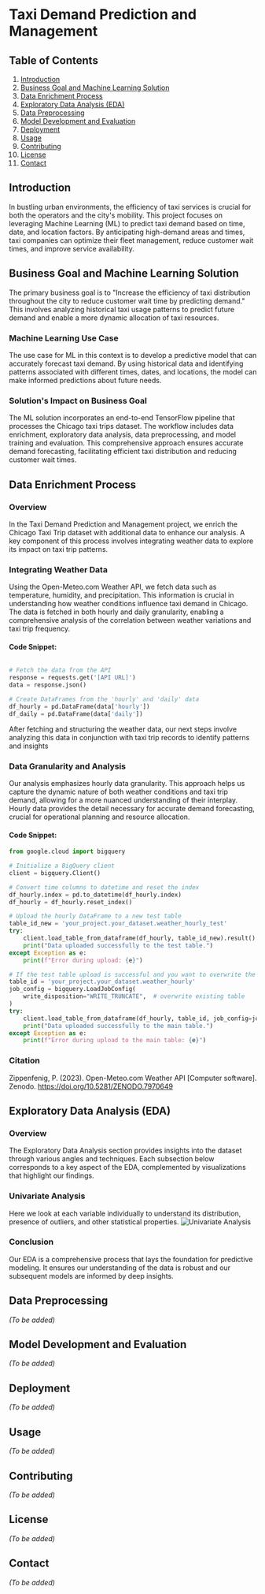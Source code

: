 
# Taxi Demand Prediction and Management

## Table of Contents
1. [Introduction](#introduction)
2. [Business Goal and Machine Learning Solution](#business-goal-and-machine-learning-solution)
3. [Data Enrichment Process](#data-enrichment-process)
4. [Exploratory Data Analysis (EDA)](#exploratory-data-analysis-eda)
5. [Data Preprocessing](#data-preprocessing)
6. [Model Development and Evaluation](#model-development-and-evaluation)
7. [Deployment](#deployment)
8. [Usage](#usage)
9. [Contributing](#contributing)
10. [License](#license)
11. [Contact](#contact)

## Introduction
In bustling urban environments, the efficiency of taxi services is crucial for both the operators and the city's mobility. This project focuses on leveraging Machine Learning (ML) to predict taxi demand based on time, date, and location factors. By anticipating high-demand areas and times, taxi companies can optimize their fleet management, reduce customer wait times, and improve service availability.

## Business Goal and Machine Learning Solution
The primary business goal is to "Increase the efficiency of taxi distribution throughout the city to reduce customer wait time by predicting demand." This involves analyzing historical taxi usage patterns to predict future demand and enable a more dynamic allocation of taxi resources.

### Machine Learning Use Case
The use case for ML in this context is to develop a predictive model that can accurately forecast taxi demand. By using historical data and identifying patterns associated with different times, dates, and locations, the model can make informed predictions about future needs.

### Solution's Impact on Business Goal
The ML solution incorporates an end-to-end TensorFlow pipeline that processes the Chicago taxi trips dataset. The workflow includes data enrichment, exploratory data analysis, data preprocessing, and model training and evaluation. This comprehensive approach ensures accurate demand forecasting, facilitating efficient taxi distribution and reducing customer wait times.

## Data Enrichment Process

### Overview
In the Taxi Demand Prediction and Management project, we enrich the Chicago Taxi Trip dataset with additional data to enhance our analysis. A key component of this process involves integrating weather data to explore its impact on taxi trip patterns.

### Integrating Weather Data
Using the Open-Meteo.com Weather API, we fetch data such as temperature, humidity, and precipitation. This information is crucial in understanding how weather conditions influence taxi demand in Chicago. The data is fetched in both hourly and daily granularity, enabling a comprehensive analysis of the correlation between weather variations and taxi trip frequency.
#### Code Snippet:
```python

# Fetch the data from the API
response = requests.get('[API URL]')
data = response.json()

# Create DataFrames from the 'hourly' and 'daily' data
df_hourly = pd.DataFrame(data['hourly'])
df_daily = pd.DataFrame(data['daily'])

```
After fetching and structuring the weather data, our next steps involve analyzing this data in conjunction with taxi trip records to identify patterns and insights

### Data Granularity and Analysis
Our analysis emphasizes hourly data granularity. This approach helps us capture the dynamic nature of both weather conditions and taxi trip demand, allowing for a more nuanced understanding of their interplay. Hourly data provides the detail necessary for accurate demand forecasting, crucial for operational planning and resource allocation.
#### Code Snippet:
```python
from google.cloud import bigquery

# Initialize a BigQuery client
client = bigquery.Client()

# Convert time columns to datetime and reset the index
df_hourly.index = pd.to_datetime(df_hourly.index)
df_hourly = df_hourly.reset_index()

# Upload the hourly DataFrame to a new test table
table_id_new = 'your_project.your_dataset.weather_hourly_test'
try:
    client.load_table_from_dataframe(df_hourly, table_id_new).result()
    print("Data uploaded successfully to the test table.")
except Exception as e:
    print(f"Error during upload: {e}")

# If the test table upload is successful and you want to overwrite the main table:
table_id = 'your_project.your_dataset.weather_hourly'
job_config = bigquery.LoadJobConfig(
    write_disposition="WRITE_TRUNCATE",  # overwrite existing table
)
try:
    client.load_table_from_dataframe(df_hourly, table_id, job_config=job_config).result()
    print("Data uploaded successfully to the main table.")
except Exception as e:
    print(f"Error during upload to the main table: {e}")
```

### Citation
Zippenfenig, P. (2023). Open-Meteo.com Weather API [Computer software]. Zenodo. https://doi.org/10.5281/ZENODO.7970649

## Exploratory Data Analysis (EDA)

### Overview
The Exploratory Data Analysis section provides insights into the dataset through various angles and techniques. Each subsection below corresponds to a key aspect of the EDA, complemented by visualizations that highlight our findings.

### Univariate Analysis
Here we look at each variable individually to understand its distribution, presence of outliers, and other statistical properties.
![Univariate Analysis](/assets/Univariate_Analysis_of_Continuous_and_Categorical_Features.png)



### Conclusion
Our EDA is a comprehensive process that lays the foundation for predictive modeling. It ensures our understanding of the data is robust and our subsequent models are informed by deep insights.

## Data Preprocessing
*(To be added)*

## Model Development and Evaluation
*(To be added)*

## Deployment
*(To be added)*

## Usage
*(To be added)*

## Contributing
*(To be added)*

## License
*(To be added)*

## Contact
*(To be added)*

